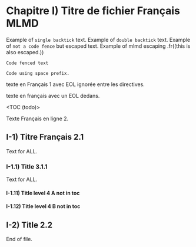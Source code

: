 # Chapitre I) Titre de fichier Français MLMD<A id="a1"></A>

Example of `single backtick` text.
Example of ``double backtick`` text.
Example of ```not a code fence``` but escaped text.
Example of mlmd escaping .fr((this is also escaped.))

```code
Code fenced text
```

    Code using space prefix.

texte en Français 1 avec EOL ignorée entre les directives.

texte en français avec
un EOL dedans.

<TOC (todo)>

Texte Français en ligne 2.

## I-1) Titre Français 2.1<A id="a2"></A>

Text for ALL.

### I-1.1) Title 3.1.1<A id="a3"></A>

Text for ALL.

#### I-1.11) Title level 4 A not in toc<A id="a4"></A>

#### I-1.12) Title level 4 B not in toc<A id="a5"></A>

## I-2) Title 2.2<A id="a6"></A>

End of file.
